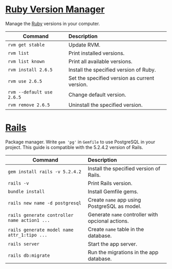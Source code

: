 # [Ruby Version Manager](https://rvm.io/)

Manage the [Ruby](https://www.ruby-lang.org/en/) versions in your computer.

| Command                   | Description                                   |
| -------------             | :-------------                                |
| `rvm get stable`          | Update RVM.                                   |
| `rvm list`                | Print installed versions.                     |
| `rvm list known`          | Print all available versions.                 |
| `rvm install 2.6.5`       | Install the specified version of Ruby.        |
| `rvm use 2.6.5`           | Set the specified version as current version. |
| `rvm --default use 2.6.5` | Change default version.                       |
| `rvm remove 2.6.5`        | Uninstall the specified version.              |


# [Rails](https://rubyonrails.org/)

Package manager. Write `gem 'pg'` in `Gemfile` to use PostgreSQL in your project. This guide is compatible with the 5.2.4.2 version of Rails.

| Command                                       | Description                                       |
| -------------                                 | :-------------                                    |
| `gem install rails -v 5.2.4.2`                | Install the specified version of Rails.           |
| `rails -v`                                    | Print Rails version.                              |
| `bundle install`                              | Install Gemfile gems.                             |
| `rails new name -d postgresql`                | Create `name` app using PostgreSQL as model.      |
| `rails generate controller name action1 ...`  | Generate `name` controller with opcional actions. |
| `rails generate model name attr_1:tipo ...`   | Create `name` table in the database.              |
| `rails server`                                | Start the app server.                             |
| `rails db:migrate`                            | Run the migrations in the app database.           |

